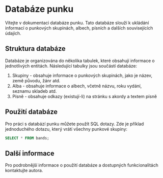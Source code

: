 # Databáze punku

Vítejte v dokumentaci databáze punku. Tato databáze slouží k ukládání informací o punkových skupinách, albech, písních a dalších souvisejících údajích.

## Struktura databáze

Databáze je organizována do několika tabulek, které obsahují informace o jednotlivých entitách. Následující tabulky jsou součástí databáze:

1. Skupiny - obsahuje informace o punkových skupinách, jako je název, země původu, žánr atd.
2. Alba - obsahuje informace o albech, včetně názvu, roku vydání, seznamu skladeb atd.
3. Písně - obsahuje odkazy (existují-li) na stránku s akordy a textem písně

## Použití databáze

Pro práci s databází punku můžete použít SQL dotazy. Zde je příklad jednoduchého dotazu, který vrátí všechny punkové skupiny:

```sql
SELECT * FROM bands;
```

## Další informace

Pro podrobnější informace o použití databáze a dostupných funkcionalitách kontaktujte autora.
